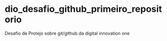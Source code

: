 # dio_desafio_github_primeiro_repositorio
Desafio de Protejo sobre git/github da digital innovation one 
